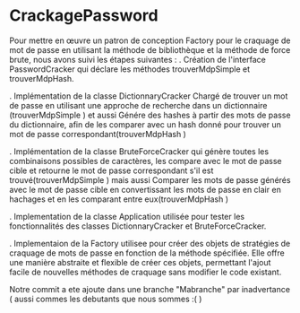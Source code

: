# CrackagePassword
Pour mettre en œuvre un patron de conception Factory
pour le craquage de mot de passe en utilisant la méthode de bibliothèque et la méthode de force brute, 
nous avons suivi les étapes suivantes : 
  . Création de l'interface PasswordCracker qui déclare les méthodes trouverMdpSimple et trouverMdpHash.

  . Implémentation de la classe DictionnaryCracker Chargé de trouver un mot de passe en utilisant une approche de recherche dans un 
    dictionnaire (trouverMdpSimple ) et aussi Génére des hashes à partir des mots de passe du dictionnaire, 
    afin de les comparer avec un hash donné pour trouver un mot de passe correspondant(trouverMdpHash ) 

  . Implémentation de la classe BruteForceCracker qui génère toutes les combinaisons possibles de caractères, 
    les compare avec le mot de passe cible et retourne le mot de passe correspondant s'il est trouvé(trouverMdpSimple ) mais aussi 
    Comparer les mots de passe générés avec le mot de passe cible en convertissant les mots de passe en clair 
    en hachages et en les comparant entre eux(trouverMdpHash ) 

  . Implementation de la classe Application utilisée pour tester les fonctionnalités des classes DictionnaryCracker et BruteForceCracker. 

  . Implementaion de la Factory utilisee pour créer des objets de stratégies de craquage de mots de passe en fonction de la méthode spécifiée. Elle offre une manière abstraite et flexible de créer ces objets, permettant l'ajout facile de nouvelles méthodes de craquage sans modifier le code existant.

  Notre commit a ete ajoute dans une branche "Mabranche" par inadvertance ( aussi commes les debutants que nous sommes :( )
